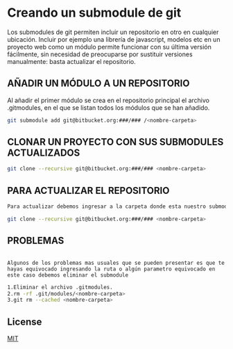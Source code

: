 # Creando un submodule de git 

Los submodules de git permiten incluir un repositorio en otro en cualquier ubicación. Incluir por ejemplo una librería de javascript, modelos etc en un proyecto web como un módulo permite funcionar con su última versión fácilmente, sin necesidad de preocuparse por sustituir versiones manualmente: basta actualizar el repositorio.



## AÑADIR UN MÓDULO A UN REPOSITORIO

Al añadir el primer módulo se crea en el repositorio principal el archivo .gitmodules, en el que se listan todos los módulos que se han añadido.

```bash
git submodule add git@bitbucket.org:###/### /<nombre-carpeta>
```

## CLONAR UN PROYECTO CON SUS SUBMODULES ACTUALIZADOS

```bash
git clone --recursive git@bitbucket.org:###/### <nombre-carpeta>
```

## PARA ACTUALIZAR EL REPOSITORIO 

```bash
Para actualizar debemos ingresar a la carpeta donde esta nuestro submodule y hacer git pull
```

```bash
git clone --recursive git@bitbucket.org:###/### <nombre-carpeta>
```

## PROBLEMAS

```

Algunos de los problemas mas usuales que se pueden presentar es que te hayas equivocado ingresando la ruta o algún parametro equivocado en este caso debemos eliminar el submodule 

```

```bash
1.Eliminar el archivo .gitmodules.
2.rm -rf .git/modules/<nombre-carpeta>
3.git rm --cached <nombre-carpeta>
```

## License
[MIT](https://choosealicense.com/licenses/mit/)
